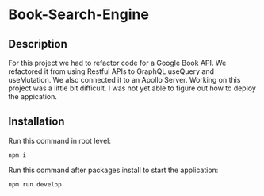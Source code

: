 # Book-Search-Engine

## Description 
For this project we had to refactor code for a Google Book API. We refactored it from using Restful APIs to GraphQL useQuery and useMutation. We also connected it to an Apollo Server. Working on this project was a little bit difficult. I was not yet able to figure out how to deploy the appication.

## Installation

Run this command in root level:
```
npm i
```

Run this command after packages install to start the application:
```
npm run develop
```